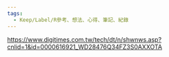 ```yaml
---
tags:
  - Keep/Label/R參考、想法、心得、筆記、紀錄
---
```


https://www.digitimes.com.tw/tech/dt/n/shwnws.asp?cnlid=1&id=0000616921_WD28476Q34FZ3S0AXXOTA